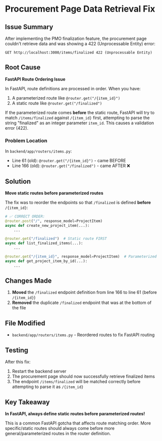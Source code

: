 # Procurement Page Data Retrieval Fix

## Issue Summary
After implementing the PMO finalization feature, the procurement page couldn't retrieve data and was showing a 422 (Unprocessable Entity) error:

```
GET http://localhost:3000/items/finalized 422 (Unprocessable Entity)
```

## Root Cause
**FastAPI Route Ordering Issue**

In FastAPI, route definitions are processed in order. When you have:
1. A parameterized route like `@router.get("/{item_id}")` 
2. A static route like `@router.get("/finalized")`

If the parameterized route comes **before** the static route, FastAPI will try to match `/items/finalized` against `/{item_id}` first, attempting to parse the string "finalized" as an integer parameter `item_id`. This causes a validation error (422).

### Problem Location
In `backend/app/routers/items.py`:
- Line 61 (old): `@router.get("/{item_id}")` - came BEFORE
- Line 166 (old): `@router.get("/finalized")` - came AFTER ❌

## Solution
**Move static routes before parameterized routes**

The fix was to reorder the endpoints so that `/finalized` is defined **before** `/{item_id}`:

```python
# ✅ CORRECT ORDER:
@router.post("/", response_model=ProjectItem)
async def create_new_project_item(...):
    ...

@router.get("/finalized")  # Static route FIRST
async def list_finalized_items(...):
    ...

@router.get("/{item_id}", response_model=ProjectItem)  # Parameterized route AFTER
async def get_project_item_by_id(...):
    ...
```

## Changes Made
1. **Moved** the `/finalized` endpoint definition from line 166 to line 61 (before `/{item_id}`)
2. **Removed** the duplicate `/finalized` endpoint that was at the bottom of the file

## File Modified
- `backend/app/routers/items.py` - Reordered routes to fix FastAPI routing

## Testing
After this fix:
1. Restart the backend server
2. The procurement page should now successfully retrieve finalized items
3. The endpoint `/items/finalized` will be matched correctly before attempting to parse it as `/{item_id}`

## Key Takeaway
**In FastAPI, always define static routes before parameterized routes!**

This is a common FastAPI gotcha that affects route matching order. More specific/static routes should always come before more general/parameterized routes in the router definition.



